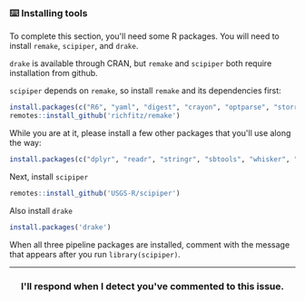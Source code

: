 

### :keyboard: Installing tools

To complete this section, you'll need some R packages. You will need to install `remake`, `scipiper`, and `drake`. 

`drake` is available through CRAN, but `remake` and `scipiper` both require installation from github. 

`scipiper` depends on `remake`, so install `remake` and its dependencies first:

```r
install.packages(c("R6", "yaml", "digest", "crayon", "optparse", "storr", "remotes"))
remotes::install_github('richfitz/remake')
```

While you are at it, please install a few other packages that you'll use along the way:

```r
install.packages(c("dplyr", "readr", "stringr", "sbtools", "whisker", "dataRetrieval", "ggplot2", "purrr"))
```

Next, install `scipiper`
```r
remotes::install_github('USGS-R/scipiper')
```

Also install `drake`
```r
install.packages('drake')
```

When all three pipeline packages are installed, comment with the message that appears after you run `library(scipiper)`.

<hr><h3 align="center">I'll respond when I detect you've commented to this issue.</h3>
